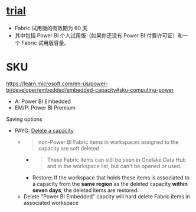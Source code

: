 # [trial](https://learn.microsoft.com/zh-cn/fabric/get-started/fabric-trial)
- Fabric 试用版的有效期为 60 天
- 其中包括 Power BI 个人试用版（如果你还没有 Power BI 付费许可证）和一个 Fabric 试用版容量。

# SKU
https://learn.microsoft.com/en-us/power-bi/developer/embedded/embedded-capacity#sku-computing-power
- A: Power BI Embedded
- EM/P: Power BI Premium

Saving options
- PAYG: [Delete a capacity](https://learn.microsoft.com/en-us/fabric/admin/capacity-settings?tabs=fabric-capacity#delete-a-capacity)
  - > non-Power BI Fabric items in workspaces assigned to the capacity are soft deleted
    - > These Fabric items can still be seen in Onelake Data Hub and in the workspace list, but can't be opened or used.
    - Restore: If the workspace that holds these items is associated to a capacity from the **same region** as the deleted capacity **within seven days**, the deleted items are restored.
  - Delete "Power BI Embedded" capcity will hard delete Fabric items in associated workspace
  
